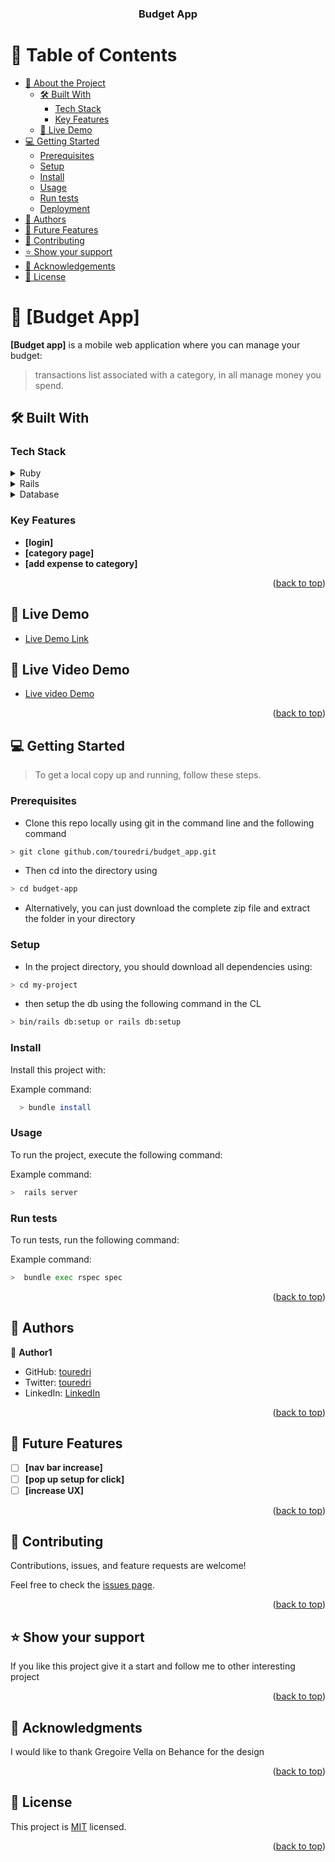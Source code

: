 
<div align="center">
  <h3><b>Budget App</b></h3>
</div>

<!-- TABLE OF CONTENTS -->

# 📗 Table of Contents

- [📖 About the Project](#about-project)
  - [🛠 Built With](#built-with)
    - [Tech Stack](#tech-stack)
    - [Key Features](#key-features)
  - [🚀 Live Demo](#live-demo)
- [💻 Getting Started](#getting-started)
  - [Prerequisites](#prerequisites)
  - [Setup](#setup)
  - [Install](#install)
  - [Usage](#usage)
  - [Run tests](#run-tests)
  - [Deployment](#deployment)
- [👥 Authors](#authors)
- [🔭 Future Features](#future-features)
- [🤝 Contributing](#contributing)
- [⭐️ Show your support](#support)
- [🙏 Acknowledgements](#acknowledgements)
- [📝 License](#license)

<!-- PROJECT DESCRIPTION -->

# 📖 [Budget App] <a name="about-project"></a>

**[Budget app]** is a mobile web application where you can manage your budget:
> transactions list associated with a category,
> in all manage money you spend.

## 🛠 Built With <a name="built-with"></a>

### Tech Stack <a name="tech-stack"></a>

<details>
  <summary>Ruby</summary>
  <ul>
    <li><a href="https://ruby.org/">Ruby</a></li>
  </ul>
</details>

<details>
  <summary>Rails</summary>
  <ul>
    <li><a href="https://rubyonrails.com/">Ruby on Rail</a></li>
  </ul>
</details>

<details>
<summary>Database</summary>
  <ul>
    <li><a href="https://www.postgresql.org/">PostgreSQL</a></li>
  </ul>
</details>

<!-- Features -->

### Key Features <a name="key-features"></a>

- **[login]**
- **[category page]**
- **[add expense to category]**

<p align="right">(<a href="#readme-top">back to top</a>)</p>

<!-- LIVE DEMO -->

## 🚀 Live Demo <a name="live-demo"></a>

- [Live Demo Link](https://budget-zbvh.onrender.com)

## 🚀 Live Video Demo <a name="live-demo"></a>

- [Live video Demo](https://www.loom.com/share/7e3a3718cf5e437b943ffd17c65fec35?sid=2340b42d-3f49-4b4f-a70a-d90c4a940c72)

<p align="right">(<a href="#readme-top">back to top</a>)</p>

<!-- GETTING STARTED -->

## 💻 Getting Started <a name="getting-started"></a>

> To get a local copy up and running, follow these steps.

### Prerequisites

- Clone this repo locally using git in the command line and the following command

```bash
> git clone github.com/touredri/budget_app.git
```

- Then cd into the directory using

```bash
> cd budget-app
```

- Alternatively, you can just download the complete zip file and extract the folder in your directory

### Setup

- In the project directory, you should download all dependencies using:

```bash
> cd my-project
```

- then setup the db using the following command in the CL

```bash
> bin/rails db:setup or rails db:setup
```


### Install

Install this project with:


Example command:

```sh
  > bundle install
```

### Usage

To run the project, execute the following command:

Example command:

```sh
>  rails server
```

### Run tests

To run tests, run the following command:

Example command:

```sh
>  bundle exec rspec spec
```

<p align="right">(<a href="#readme-top">back to top</a>)</p>

<!-- AUTHORS -->

## 👥 Authors <a name="authors"></a>

👤 **Author1**

- GitHub: [touredri](https://github.com/touredri)
- Twitter: [touredri](https://twitter.com/touredri)
- LinkedIn: [LinkedIn](https://linkedin.com/in/touredri)

<p align="right">(<a href="#readme-top">back to top</a>)</p>

<!-- FUTURE FEATURES -->

## 🔭 Future Features <a name="future-features"></a>

- [ ] **[nav bar increase]**
- [ ] **[pop up setup for click]**
- [ ] **[increase UX]**

<p align="right">(<a href="#readme-top">back to top</a>)</p>

<!-- CONTRIBUTING -->

## 🤝 Contributing <a name="contributing"></a>

Contributions, issues, and feature requests are welcome!

Feel free to check the [issues page](../../issues/).

<p align="right">(<a href="#readme-top">back to top</a>)</p>

<!-- SUPPORT -->

## ⭐️ Show your support <a name="support"></a>


If you like this project give it a start and follow me to other interesting project

<p align="right">(<a href="#readme-top">back to top</a>)</p>

<!-- ACKNOWLEDGEMENTS -->

## 🙏 Acknowledgments <a name="acknowledgements"></a>


I would like to thank Gregoire Vella on Behance for the design

<p align="right">(<a href="#readme-top">back to top</a>)</p>

<!-- LICENSE -->

## 📝 License <a name="license"></a>

This project is [MIT](./LICENSE) licensed.

<p align="right">(<a href="#readme-top">back to top</a>)</p>
